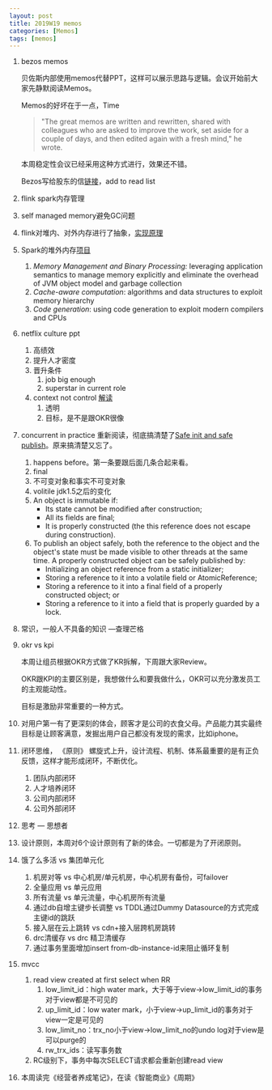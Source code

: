 ```yaml
---
layout: post
title: 2019W19 memos
categories: [Memos]
tags: [memos]
---
```


1. bezos memos

   贝佐斯内部使用memos代替PPT，这样可以展示思路与逻辑。会议开始前大家先静默阅读Memos。

   Memos的好坏在于一点，Time

   > "The great memos are written and rewritten, shared with colleagues who are asked to improve the work, set aside for a couple of days, and then edited again with a fresh mind," he wrote.	

   本周稳定性会议已经采用这种方式进行，效果还不错。

   Bezos写给股东的信[链接](https://ir.aboutamazon.com/annual-reports)，add to read list 

2.  flink spark内存管理

   1. self managed memory避免GC问题
   2. flink对堆内、对外内存进行了抽象，[实现原理](http://wuchong.me/blog/2016/04/29/flink-internals-memory-manage/)
   3. Spark的堆外内存[项目](https://databricks.com/blog/2015/04/28/project-tungsten-bringing-spark-closer-to-bare-metal.html) 
      1. *Memory Management and Binary Processing:* leveraging application semantics to manage memory explicitly and eliminate the overhead of JVM object model and garbage collection
      2. *Cache-aware computation*: algorithms and data structures to exploit memory hierarchy
      3. *Code generation*: using code generation to exploit modern compilers and CPUs

3. netflix culture ppt       

   1. 高绩效 
   2. 提升人才密度
   3. 晋升条件
      1. job big enough
      2. superstar in current role
   4. context not control [解读](https://www.linkedin.com/pulse/netflixs-context-control-how-does-work-steve-urban)
      1. 透明
      2. 目标，是不是跟OKR很像

4. concurrent in practice 重新阅读，彻底搞清楚了[Safe init and safe publish](https://shipilev.net/blog/2014/safe-public-construction/)。原来搞清楚又忘了。

   1. happens before。第一条要跟后面几条合起来看。
   2. final
   3. 不可变对象和事实不可变对象
   4. volitile jdk1.5之后的变化
   5. An object is immutable if:
      - Its state cannot be modified after construction;
      - All its fields are final;
      -  It is properly constructed (the this reference does not escape during construction).
   6. To publish an object safely, both the reference to the object and the object's state must be made visible to other threads at the same time. A properly constructed object can be safely published by:
      - Initializing an object reference from a static initializer;
      - Storing a reference to it into a volatile field or AtomicReference;
      - Storing a reference to it into a final field of a properly constructed object; or
      - Storing a reference to it into a field that is properly guarded by a lock. 

5. 常识，一般人不具备的知识  —查理芒格

6. okr vs kpi

   本周让组员根据OKR方式做了KR拆解，下周跟大家Review。

   OKR跟KPI的主要区别是，我想做什么和要我做什么，OKR可以充分激发员工的主观能动性。

   目标是激励非常重要的一种方式。

7.  对用户第一有了更深刻的体会，顾客才是公司的衣食父母。产品能力其实最终目标是让顾客满意，发掘出用户自己都没有发现的需求，比如iphone。

8. 闭环思维， 《原则》 螺旋式上升，设计流程、机制、体系最重要的是有正负反馈，这样才能形成闭环，不断优化。

   1.  团队内部闭环    
   2. 人才培养闭环   
   3. 公司内部闭环    
   4. 公司外部闭环

9. 思考 — 思想者

10. 设计原则，本周对6个设计原则有了新的体会。一切都是为了开闭原则。

11. 饿了么多活 vs 集团单元化

    1. 机房对等 vs 中心机房/单元机房，中心机房有备份，可failover
    2. 全量应用 vs 单元应用
    3. 所有流量 vs 单元流量，中心机房所有流量
    4. 通过db自增主键步长调整 vs TDDL通过Dummy Datasource的方式完成主键id的跳跃
    5. 接入层在云上跳转 vs cdn+接入层跨机房跳转
    6. drc清缓存 vs drc 精卫清缓存
    7. 通过事务里面增加insert from-db-instance-id来阻止循环复制

12. mvcc      
    
    1. read view created at first select  when RR  
       1. low_limit_id：high water mark，大于等于view->low_limit_id的事务对于view都是不可见的
       2. up_limit_id：low water mark，小于view->up_limit_id的事务对于view一定是可见的
       3. low_limit_no：trx_no小于view->low_limit_no的undo log对于view是可以purge的
       4. rw_trx_ids：读写事务数
    2. RC级别下，事务中每次SELECT请求都会重新创建read view
    
13. 本周读完《经营者养成笔记》，在读《智能商业》《周期》